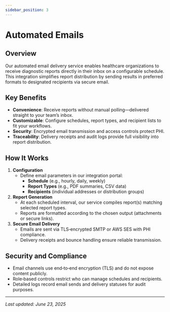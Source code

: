 ```yaml
---
sidebar_position: 3
---
```


# Automated Emails

## Overview

Our automated email delivery service enables healthcare organizations to receive diagnostic reports directly in their inbox on a configurable schedule. This integration simplifies report distribution by sending results in preferred formats to designated recipients via secure email.

## Key Benefits

- **Convenience**: Receive reports without manual polling—delivered straight to your team’s inbox.
- **Customizable**: Configure schedules, report types, and recipient lists to fit your workflows.
- **Security**: Encrypted email transmission and access controls protect PHI.
- **Traceability**: Delivery receipts and audit logs provide full visibility into report distribution.

## How It Works

1. **Configuration**
   - Define email parameters in our integration portal:
     - **Schedule** (e.g., hourly, daily, weekly)
     - **Report Types** (e.g., PDF summaries, CSV data)
     - **Recipients** (individual addresses or distribution groups)
2. **Report Generation**
   - At each scheduled interval, our service compiles report(s) matching selected report types.
   - Reports are formatted according to the chosen output (attachments or secure links).
3. **Secure Email Delivery**
   - Emails are sent via TLS‑encrypted SMTP or AWS SES with PHI compliance.
   - Delivery receipts and bounce handling ensure reliable transmission.

## Security and Compliance

- Email channels use end‑to‑end encryption (TLS) and do not expose content publicly.
- Role‑based controls restrict who can manage schedules and recipients.
- Detailed logs record email sends and delivery statuses for audit purposes.

---

_Last updated: June 23, 2025_
